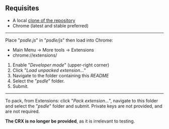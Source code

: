 Requisites
----

- A local [clone of the repository](//github.com/RePod/psdle/archive/master.zip)
- Chrome (latest and stable preferred)

----

Place "*psdle.js*" in "*psdle/js*" then load into Chrome:

- Main Menu → More tools → Extensions
- chrome://extensions/

1. Enable "*Developer mode*" (upper-right corner)
2. Click "*Load unpacked extension...*"
3. Navigate to the folder containing this *README*
4. Select the "*psdle*" folder.
5. Submit.

----

To pack, from Extensions: click "*Pack extension...*", navigate to this folder and select the "*psdle*" folder and submit.
Private keys are not provided, and are not required.

**The CRX is no longer be provided**, as it is irrelevant to testing.
